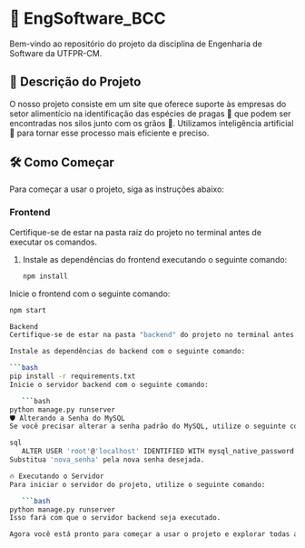 # 🌟 EngSoftware_BCC

Bem-vindo ao repositório do projeto da disciplina de Engenharia de Software da UTFPR-CM.

## 🚀 Descrição do Projeto

O nosso projeto consiste em um site que oferece suporte às empresas do setor alimentício na identificação das espécies de pragas 🐜 que podem ser encontradas nos silos junto com os grãos 🌾. Utilizamos inteligência artificial 🤖 para tornar esse processo mais eficiente e preciso.

## 🛠️ Como Começar

Para começar a usar o projeto, siga as instruções abaixo:

### Frontend

Certifique-se de estar na pasta raiz do projeto no terminal antes de executar os comandos.

1. Instale as dependências do frontend executando o seguinte comando:

   ```bash
   npm install
Inicie o frontend com o seguinte comando:

   ```bash
   npm start

Backend
Certifique-se de estar na pasta "backend" do projeto no terminal antes de executar os comandos.

Instale as dependências do backend com o seguinte comando:

   ```bash
   pip install -r requirements.txt
Inicie o servidor backend com o seguinte comando:

      ```bash
   python manage.py runserver
🛡️ Alterando a Senha do MySQL
Se você precisar alterar a senha padrão do MySQL, utilize o seguinte comando SQL no MySQL:

   sql
      ALTER USER 'root'@'localhost' IDENTIFIED WITH mysql_native_password BY 'nova_senha';
Substitua 'nova_senha' pela nova senha desejada.

🔥 Executando o Servidor
Para iniciar o servidor do projeto, utilize o seguinte comando:

      ```bash
   python manage.py runserver
Isso fará com que o servidor backend seja executado.

Agora você está pronto para começar a usar o projeto e explorar todas as suas funcionalidades. Se tiver alguma dúvida ou encontrar algum problema, não hesite em entrar em contato conosco. ✨
